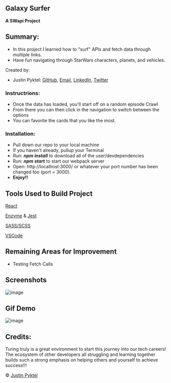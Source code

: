 ## Galaxy Surfer
**A SWapi Project**
## Summary:
- In this project I learned how to "surf" APIs and fetch data through multiple links.
- Have fun navigating through StarWars characters, planets, and vehicles.

Created by:
- Justin Pyktel: [GitHub](https://github.com/SiimonStark), 
                [Email](mailto:SiimonStark@gmail.com),
                [LinkedIn](https://www.linkedin.com/in/justinpyktel/),
                [Twitter](https://twitter.com/SiimonStark)
 
### Instructrions:
 - Once the data has loaded, you'll start off on a random episode Crawl
 - From there you can then click in the navigation to switch between the options
 - You can favorite the cards that you like the most.
 
### Installation:
 - Pull down our repo to your local machine
  - If you haven't already, pullup your Terminal
 - Run:  **_npm install_**  to download all of the user/devdependencies
 - Run:  **_npm start_**  to start our webpack server
 - Open:  http://localhost:3000/   or whatever your port number has been changed too (port = 3000).
 - **Enjoy!!**

## Tools Used to Build Project
[React](https://reactjs.org/)

[Enzyme](https://airbnb.io/enzyme/) & [Jest](https://airbnb.io/enzyme/docs/guides/jest.html)

[SASS/SCSS](https://sass-lang.com/guide)

[VSCode](https://code.visualstudio.com/)
 
 ## Remaining Areas for Improvement
 - Testing Fetch Calls

## Screenshots
![image](https://user-images.githubusercontent.com/23123990/57222717-d76a9080-6fc0-11e9-81c4-bc1058d5aaf8.png)

## Gif Demo
![image](https://media.giphy.com/media/eNd3m2jByR6zBdSJKz/giphy.gif)

## Credits:
 Turing truly is a great environment to start this journey into our tech careers! The ecosystem of other developers all struggling and learning together builds such a strong emphasis on helping others and yourself to achieve success!!!

© [Justin Pyktel](https://github.com/SiimonStark)


